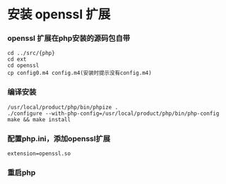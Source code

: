 # 安装 openssl 扩展

### openssl 扩展在php安装的源码包自带
```
cd ../src/{php}
cd ext
cd openssl
cp config0.m4 config.m4(安装时提示没有config.m4)
```

### 编译安装
```
/usr/local/product/php/bin/phpize .
./configure --with-php-config=/usr/local/product/php/bin/php-config
make && make install
```

### 配置php.ini，添加openssl扩展
```
extension=openssl.so
```

### 重启php
